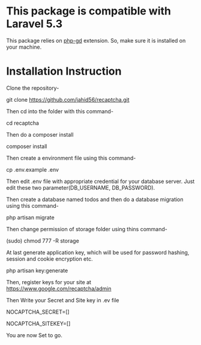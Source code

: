 # This package is compatible with Laravel 5.3

This package relies on <a target="_blank" href="http://php.net/manual/en/book.image.php">php-gd</a> extension. So, make sure it is installed on your machine.

# Installation Instruction

Clone the repository-

git clone https://github.com/jahid56/recaptcha.git

Then cd into the folder with this command-

cd recaptcha

Then do a composer install

composer install

Then create a environment file using this command-

cp .env.example .env

Then edit .env file with appropriate credential for your database server. Just edit these two parameter(DB_USERNAME, DB_PASSWORD).

Then create a database named todos and then do a database migration using this command-

php artisan migrate

Then change permission of storage folder using thins command-

(sudo) chmod 777 -R storage

At last generate application key, which will be used for password hashing, session and cookie encryption etc.

php artisan key:generate

Then, register keys for your site at https://www.google.com/recaptcha/admin

Then Write your Secret and Site key in .ev file

NOCAPTCHA_SECRET=[]

NOCAPTCHA_SITEKEY=[]

You are now Set to go.